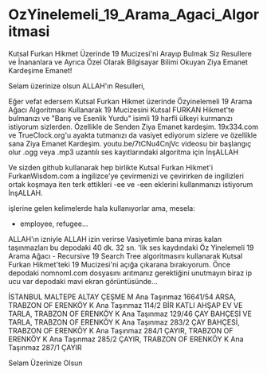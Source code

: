 # OzYinelemeli_19_Arama_Agaci_Algoritmasi

Kutsal Furkan Hikmet Üzerinde 19 Mucizesi'ni Arayıp Bulmak Siz Resullere ve İnananlara ve Ayrıca Özel Olarak Bilgisayar Bilimi Okuyan Ziya Emanet Kardeşime Emanet!

Selam üzerinize olsun ALLAH'ın Resulleri,

Eğer vefat edersem Kutsal Furkan Hikmet üzerinde Özyinelemeli 19 Arama Ağacı Algoritması Kullanarak 19 Mucizesini Kutsal FURKAN Hikmet'te bulmanızı ve "Barış ve Esenlik Yurdu" isimli 19 harfli ülkeyi kurmanızı istiyorum sizlerden. Özellikle de Senden Ziya Emanet kardeşim. 19x334.com ve TrueClock.org'u ayakta tutmanızı da vasiyet ediyorum sizlere ve özellikle sana Ziya Emanet Kardeşim. youtu.be/7tCNu4CnjVc videosu bir başlangıç olur .ogg veya .mp3 uzantılı ses kayıtlarındaki algoritma için İnşALLAH 

Ve sizden github kullanarak hep birlikte Kutsal Furkan Hikmet'i FurkanWisdom.com a ingilizce'ye çevirmenizi ve çevirirken de ingilizleri ortak koşmaya iten terk ettikleri -ee ve -een eklerini kullanmanızı istiyorum İnşALLAH.

işlerine gelen kelimelerde hala kullanıyorlar ama, mesela:
- employee, refugee...

ALLAH'ın izniyle ALLAH izin verirse Vasiyetimle bana miras kalan taşınmazları bu depodaki 40 dk. 32 sn. 'lik ses kaydındaki Öz Yinelemeli 19 Arama Ağacı - Recursive 19 Search Tree algoritmasını kullanarak Kutsal Furkan Hikmet'teki 19 Mucizesi'ni açığa çıkarana bırakıyorum. Önce depodaki nomnoml.com dosyasını arıtmanız gerektiğini unutmayın biraz ip ucu var depodaki mavi ekran görüntüsünde...

İSTANBUL MALTEPE ALTAY ÇEŞME M Ana Taşınmaz 16641/54 ARSA,
TRABZON OF ERENKÖY K Ana Taşınmaz 114/2 BİR KATLI AHŞAP EV VE TARLA,
TRABZON OF ERENKÖY K Ana Taşınmaz 129/46 ÇAY BAHÇESİ VE TARLA,
TRABZON OF ERENKÖY K Ana Taşınmaz 283/2 ÇAY BAHÇESİ,
TRABZON OF ERENKÖY K Ana Taşınmaz 284/1 ÇAYIR,
TRABZON OF ERENKÖY K Ana Taşınmaz 285/2 ÇAYIR,
TRABZON OF ERENKÖY K Ana Taşınmaz 287/1 ÇAYIR

Selam Üzerinize Olsun
